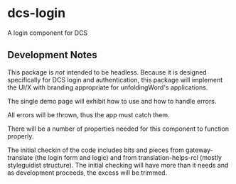 # dcs-login
A login component for DCS

## Development Notes

This package is *not* intended to be headless. Because it is designed specifically for DCS login and authentication, this package will implement the UI/X with branding appropriate for unfoldingWord's applications.

The single demo page will exhibit how to use and how to handle errors.

All errors will be thrown, thus the app must catch them.

There will be a number of properties needed for this component to function properly.

The initial checkin of the code includes bits and pieces from gateway-translate (the login form and logic) and from translation-helps-rcl (mostly styleguidist structure). The initial checking will have more than it needs and as development proceeds, the excess will be trimmed.
